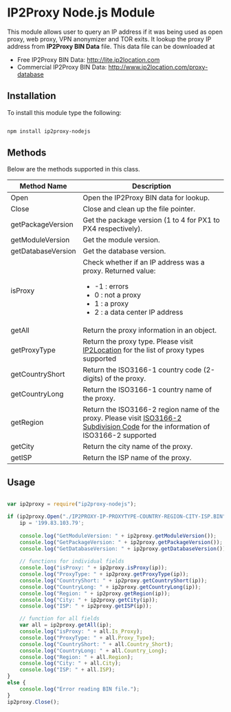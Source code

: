 # IP2Proxy Node.js Module

This module allows user to query an IP address if it was being used as open proxy, web proxy, VPN anonymizer and TOR exits. It lookup the proxy IP address from **IP2Proxy BIN Data** file. This data file can be downloaded at

* Free IP2Proxy BIN Data: http://lite.ip2location.com
* Commercial IP2Proxy BIN Data: http://www.ip2location.com/proxy-database


## Installation

To install this module type the following:

```bash

npm install ip2proxy-nodejs

```

## Methods
Below are the methods supported in this class.

|Method Name|Description|
|---|---|
|Open|Open the IP2Proxy BIN data for lookup.|
|Close|Close and clean up the file pointer.|
|getPackageVersion|Get the package version (1 to 4 for PX1 to PX4 respectively).|
|getModuleVersion|Get the module version.|
|getDatabaseVersion|Get the database version.|
|isProxy|Check whether if an IP address was a proxy. Returned value:<ul><li>-1 : errors</li><li>0 : not a proxy</li><li>1 : a proxy</li><li>2 : a data center IP address</li></ul>|
|getAll|Return the proxy information in an object.|
|getProxyType|Return the proxy type. Please visit <a href="https://www.ip2location.com/databases/px4-ip-proxytype-country-region-city-isp" target="_blank">IP2Location</a> for the list of proxy types supported|
|getCountryShort|Return the ISO3166-1 country code (2-digits) of the proxy.|
|getCountryLong|Return the ISO3166-1 country name of the proxy.|
|getRegion|Return the ISO3166-2 region name of the proxy. Please visit <a href="https://www.ip2location.com/free/iso3166-2" target="_blank">ISO3166-2 Subdivision Code</a> for the information of ISO3166-2 supported|
|getCity|Return the city name of the proxy.|
|getISP|Return the ISP name of the proxy.|

## Usage

```javascript

var ip2proxy = require("ip2proxy-nodejs");

if (ip2proxy.Open("./IP2PROXY-IP-PROXYTYPE-COUNTRY-REGION-CITY-ISP.BIN") == 0) {
	ip = '199.83.103.79';
	
	console.log("GetModuleVersion: " + ip2proxy.getModuleVersion());
	console.log("GetPackageVersion: " + ip2proxy.getPackageVersion());
	console.log("GetDatabaseVersion: " + ip2proxy.getDatabaseVersion());
	
	// functions for individual fields
	console.log("isProxy: " + ip2proxy.isProxy(ip));
	console.log("ProxyType: " + ip2proxy.getProxyType(ip));
	console.log("CountryShort: " + ip2proxy.getCountryShort(ip));
	console.log("CountryLong: " + ip2proxy.getCountryLong(ip));
	console.log("Region: " + ip2proxy.getRegion(ip));
	console.log("City: " + ip2proxy.getCity(ip));
	console.log("ISP: " + ip2proxy.getISP(ip));

	// function for all fields
	var all = ip2proxy.getAll(ip);
	console.log("isProxy: " + all.Is_Proxy);
	console.log("ProxyType: " + all.Proxy_Type);
	console.log("CountryShort: " + all.Country_Short);
	console.log("CountryLong: " + all.Country_Long);
	console.log("Region: " + all.Region);
	console.log("City: " + all.City);
	console.log("ISP: " + all.ISP);
}
else {
	console.log("Error reading BIN file.");
}
ip2proxy.Close();

```
